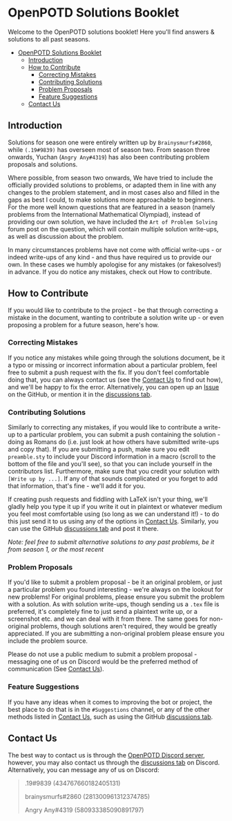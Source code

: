 # OpenPOTD Solutions Booklet

Welcome to the OpenPOTD solutions booklet! Here you'll find answers & solutions to all past seasons.

- [OpenPOTD Solutions Booklet](#openpotd-solutions-booklet)
  * [Introduction](#introduction)
  * [How to Contribute](#how-to-contribute)
    + [Correcting Mistakes](#correcting-mistakes)
    + [Contributing Solutions](#contributing-solutions)
    + [Problem Proposals](#problem-proposals)
    + [Feature Suggestions](#feature-suggestions)
  * [Contact Us](#contact-us)


## Introduction

Solutions for season one were entirely written up by `Brainysmurfs#2860`, while `(.19#9839)` has overseen most of season two. 
From season three onwards, Yuchan (`Angry Any#4319`) has also been contributing problem proposals and solutions. 

Where possible, from season two onwards, We have tried to include the officially provided solutions to problems, 
or adapted them in line with any changes to the problem statement, and in most cases also and filled in the gaps as best I could, 
to make solutions more approachable to beginners. 
For the more well known questions that are featured in a season (namely problems from the International Mathematical Olympiad), 
instead of providing our own solution, we have included the `Art of Problem Solving` forum post on the question, 
which will contain multiple solution write-ups, as well as discussion about the problem.

In many circumstances problems have not come with official write-ups - or indeed write-ups of any kind - 
and thus have required us to provide our own. In these cases we humbly apologise for any mistakes (or fakesolves!) in advance. 
If you do notice any mistakes, check out How to contribute.


## How to Contribute

If you would like to contribute to the project - be that through correcting a mistake in the document, 
wanting to contribute a solution write up - or even proposing a problem for a future season, here's how.

### Correcting Mistakes

If you notice any mistakes while going through the solutions document, be it a typo or missing or incorrect information about a particular problem, feel free to submit a push request with the fix. 
If you don't feel comfortable doing that, you can always contact us (see the [Contact Us](#contact-us) to find out how), 
and we'll be happy to fix the error. Alternatively, you can open up an [Issue](https://github.com/OpenPOTD/Solutions/issues) 
on the GitHub, or mention it in the [discussions tab](https://github.com/OpenPOTD/Solutions/discussions). 

### Contributing Solutions

Similarly to correcting any mistakes, if you would like to contribute a write-up to a particular problem, 
you can submit a push containing the solution - doing as Romans do (i.e. just look at how others have submitted write-ups and copy that). 
If you are submitting a push, make sure you edit `preamble.sty` to include your Discord information in a macro 
(scroll to the bottom of the file and you'll see), so that you can include yourself in the contributors list. 
Furthermore, make sure that you credit your solution with `[Write up by ...]`. 
If any of that sounds complicated or you forget to add that information, that's fine - we'll add it for you.

If creating push requests and fiddling with LaTeX isn't your thing, we'll gladly help you type it up
 if you write it out in plaintext or whatever medium you feel most comfortable using (so long as we can understand it!) - 
 to do this just send it to us using any of the options in [Contact Us](#contact-us). 
 Similarly, you can use the GitHub [discussions tab](https://github.com/OpenPOTD/Solutions/discussions) and post it there. 

_Note: feel free to submit alternative solutions to any past problems, be it from season 1, or the most recent_

### Problem Proposals 

If you'd like to submit a problem proposal - be it an original problem, or just a particular problem you found interesting - 
we're always on the lookout for new problems! For original problems, please ensure you submit the problem with a solution. 
As with solution write-ups, though sending us a `.tex` file is preferred, it's completely fine to just send a plaintext write up, or a screenshot etc. 
and we can deal with it from there. The same goes for non-original problems, though solutions aren't required, 
they would be greatly appreciated. If you are submitting a non-original problem please ensure you include the problem source. 

Please do not use a public medium to submit a problem proposal - messaging one of us on Discord would
 be the preferred method of communication (See [Contact Us](#contact-us)).

### Feature Suggestions 

If you have any ideas when it comes to improving the bot or project, the best place to do that is in the `#Suggestions` channel, or any of the other methods listed in [Contact Us](#contact-us), such as using the GitHub [discussions tab](https://github.com/OpenPOTD/Solutions/discussions).

## Contact Us 

The best way to contact us is through the [OpenPOTD Discord server](https://discord.gg/GsPSSHdhPB), 
however, you may also contact us through the [discussions tab](https://github.com/OpenPOTD/Solutions/discussions) on Discord.
 Alternatively, you can message any of us on Discord:

> .19#9839 (434767660182405131)
>
> brainysmurfs#2860 (281300961312374785)
>
> Angry Any#4319 (580933385090891797)
